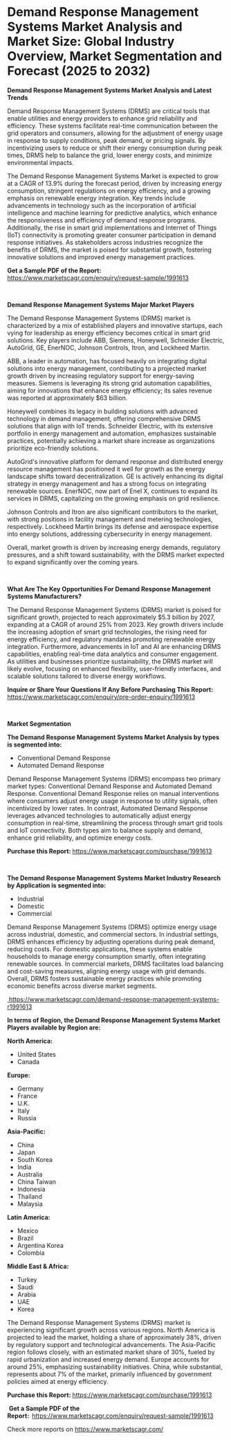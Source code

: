 <p><h1>Demand Response Management Systems Market Analysis and Market Size: Global Industry Overview, Market Segmentation and Forecast (2025 to 2032)</h1></p><p><strong>Demand Response Management Systems Market Analysis and Latest Trends</strong></p>
<p><p>Demand Response Management Systems (DRMS) are critical tools that enable utilities and energy providers to enhance grid reliability and efficiency. These systems facilitate real-time communication between the grid operators and consumers, allowing for the adjustment of energy usage in response to supply conditions, peak demand, or pricing signals. By incentivizing users to reduce or shift their energy consumption during peak times, DRMS help to balance the grid, lower energy costs, and minimize environmental impacts.</p><p>The Demand Response Management Systems Market is expected to grow at a CAGR of 13.9% during the forecast period, driven by increasing energy consumption, stringent regulations on energy efficiency, and a growing emphasis on renewable energy integration. Key trends include advancements in technology such as the incorporation of artificial intelligence and machine learning for predictive analytics, which enhance the responsiveness and efficiency of demand response programs. Additionally, the rise in smart grid implementations and Internet of Things (IoT) connectivity is promoting greater consumer participation in demand response initiatives. As stakeholders across industries recognize the benefits of DRMS, the market is poised for substantial growth, fostering innovative solutions and improved energy management practices.</p></p>
<p><strong>Get a Sample PDF of the Report:&nbsp;</strong> <a href="https://www.marketscagr.com/enquiry/request-sample/1991613?utm_campaign=2208&utm_medium=2&utm_source=Github&utm_content=ia&utm_term=17022025&utm_id=demand-response-management-systems">https://www.marketscagr.com/enquiry/request-sample/1991613</a></p>
<p>&nbsp;</p>
<p><strong>Demand Response Management Systems Major Market Players</strong></p>
<p><p>The Demand Response Management Systems (DRMS) market is characterized by a mix of established players and innovative startups, each vying for leadership as energy efficiency becomes critical in smart grid solutions. Key players include ABB, Siemens, Honeywell, Schneider Electric, AutoGrid, GE, EnerNOC, Johnson Controls, Itron, and Lockheed Martin.</p><p>ABB, a leader in automation, has focused heavily on integrating digital solutions into energy management, contributing to a projected market growth driven by increasing regulatory support for energy-saving measures. Siemens is leveraging its strong grid automation capabilities, aiming for innovations that enhance energy efficiency; its sales revenue was reported at approximately $63 billion.</p><p>Honeywell combines its legacy in building solutions with advanced technology in demand management, offering comprehensive DRMS solutions that align with IoT trends. Schneider Electric, with its extensive portfolio in energy management and automation, emphasizes sustainable practices, potentially achieving a market share increase as organizations prioritize eco-friendly solutions.</p><p>AutoGrid's innovative platform for demand response and distributed energy resource management has positioned it well for growth as the energy landscape shifts toward decentralization. GE is actively enhancing its digital strategy in energy management and has a strong focus on integrating renewable sources. EnerNOC, now part of Enel X, continues to expand its services in DRMS, capitalizing on the growing emphasis on grid resilience.</p><p>Johnson Controls and Itron are also significant contributors to the market, with strong positions in facility management and metering technologies, respectively. Lockheed Martin brings its defense and aerospace expertise into energy solutions, addressing cybersecurity in energy management.</p><p>Overall, market growth is driven by increasing energy demands, regulatory pressures, and a shift toward sustainability, with the DRMS market expected to expand significantly over the coming years.</p></p>
<p>&nbsp;</p>
<p><strong>What Are The Key Opportunities For Demand Response Management Systems Manufacturers?</strong></p>
<p><p>The Demand Response Management Systems (DRMS) market is poised for significant growth, projected to reach approximately $5.3 billion by 2027, expanding at a CAGR of around 25% from 2023. Key growth drivers include the increasing adoption of smart grid technologies, the rising need for energy efficiency, and regulatory mandates promoting renewable energy integration. Furthermore, advancements in IoT and AI are enhancing DRMS capabilities, enabling real-time data analytics and consumer engagement. As utilities and businesses prioritize sustainability, the DRMS market will likely evolve, focusing on enhanced flexibility, user-friendly interfaces, and scalable solutions tailored to diverse energy workflows.</p></p>
<p><strong>Inquire or Share Your Questions If Any Before Purchasing This Report:</strong> <a href="https://www.marketscagr.com/enquiry/pre-order-enquiry/1991613?utm_campaign=2208&utm_medium=2&utm_source=Github&utm_content=ia&utm_term=17022025&utm_id=demand-response-management-systems">https://www.marketscagr.com/enquiry/pre-order-enquiry/1991613</a></p>
<p>&nbsp;</p>
<p><strong>Market Segmentation</strong></p>
<p><strong>The Demand Response Management Systems Market Analysis by types is segmented into:</strong></p>
<p><ul><li>Conventional Demand Response</li><li>Automated Demand Response</li></ul></p>
<p><p>Demand Response Management Systems (DRMS) encompass two primary market types: Conventional Demand Response and Automated Demand Response. Conventional Demand Response relies on manual interventions where consumers adjust energy usage in response to utility signals, often incentivized by lower rates. In contrast, Automated Demand Response leverages advanced technologies to automatically adjust energy consumption in real-time, streamlining the process through smart grid tools and IoT connectivity. Both types aim to balance supply and demand, enhance grid reliability, and optimize energy costs.</p></p>
<p><strong>Purchase this Report:&nbsp;</strong><a href="https://www.marketscagr.com/purchase/1991613?utm_campaign=2208&utm_medium=2&utm_source=Github&utm_content=ia&utm_term=17022025&utm_id=demand-response-management-systems">https://www.marketscagr.com/purchase/1991613</a></p>
<p>&nbsp;</p>
<p><strong>The Demand Response Management Systems Market Industry Research by Application is segmented into:</strong></p>
<p><ul><li>Industrial</li><li>Domestic</li><li>Commercial</li></ul></p>
<p><p>Demand Response Management Systems (DRMS) optimize energy usage across industrial, domestic, and commercial sectors. In industrial settings, DRMS enhances efficiency by adjusting operations during peak demand, reducing costs. For domestic applications, these systems enable households to manage energy consumption smartly, often integrating renewable sources. In commercial markets, DRMS facilitates load balancing and cost-saving measures, aligning energy usage with grid demands. Overall, DRMS fosters sustainable energy practices while promoting economic benefits across diverse market segments.</p></p>
<p><a href="https://www.marketscagr.com/demand-response-management-systems-r1991613?utm_campaign=2208&utm_medium=2&utm_source=Github&utm_content=ia&utm_term=17022025&utm_id=demand-response-management-systems">&nbsp;https://www.marketscagr.com/demand-response-management-systems-r1991613</a></p>
<p><strong>In terms of Region, the Demand Response Management Systems Market Players available by Region are:</strong></p>
<p>
    <p> <strong> North America: </strong>
        <ul>
            <li>United States</li>
            <li>Canada</li>
        </ul>
        </p> 
    <p> <strong> Europe: </strong>
        <ul>
            <li>Germany</li>
            <li>France</li>
            <li>U.K.</li>
            <li>Italy</li>
            <li>Russia</li>
        </ul>
        </p> 
    <p> <strong> Asia-Pacific: </strong>
        <ul>
            <li>China</li>
            <li>Japan</li>
            <li>South Korea</li>
            <li>India</li>
            <li>Australia</li>
            <li>China Taiwan</li>
            <li>Indonesia</li>
            <li>Thailand</li>
            <li>Malaysia</li>
        </ul>
        </p> 
    <p> <strong> Latin America: </strong>
        <ul>
            <li>Mexico</li>
            <li>Brazil</li>
            <li>Argentina Korea</li>
            <li>Colombia</li>
        </ul>
        </p> 
    <p> <strong> Middle East & Africa: </strong>
        <ul>
            <li>Turkey</li>
            <li>Saudi</li>
            <li>Arabia</li>
            <li>UAE</li>
            <li>Korea</li>
        </ul>
    </p>
    </p>
<p><p>The Demand Response Management Systems (DRMS) market is experiencing significant growth across various regions. North America is projected to lead the market, holding a share of approximately 38%, driven by regulatory support and technological advancements. The Asia-Pacific region follows closely, with an estimated market share of 30%, fueled by rapid urbanization and increased energy demand. Europe accounts for around 25%, emphasizing sustainability initiatives. China, while substantial, represents about 7% of the market, primarily influenced by government policies aimed at energy efficiency.</p></p>
<p><strong>Purchase this Report: </strong><a href="https://www.marketscagr.com/purchase/1991613?utm_campaign=2208&utm_medium=2&utm_source=Github&utm_content=ia&utm_term=17022025&utm_id=demand-response-management-systems">https://www.marketscagr.com/purchase/1991613</a></p>
<p>&nbsp;<strong>Get a Sample PDF of the Report:&nbsp;&nbsp;</strong><a href="https://www.marketscagr.com/enquiry/request-sample/1991613?utm_campaign=2208&utm_medium=2&utm_source=Github&utm_content=ia&utm_term=17022025&utm_id=demand-response-management-systems">https://www.marketscagr.com/enquiry/request-sample/1991613</a></p>
<p><strong></strong></p>
<p>Check more reports on <a href="https://www.marketscagr.com/?utm_campaign=2208&utm_medium=2&utm_source=Github&utm_content=ia&utm_term=17022025&utm_id=demand-response-management-systems">https://www.marketscagr.com/</a></p>